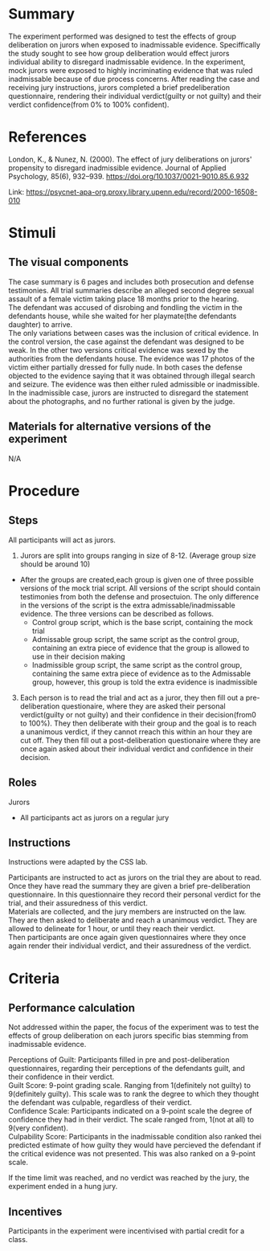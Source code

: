 # Summary
The experiment performed was designed to test the effects of group deliberation on jurors when exposed to inadmissable evidence. Speciffically the study sought to see how group deliberation would effect jurors individual ability to disregard inadmissable evidence.
In the experiment, mock jurors were exposed to highly incriminating evidence that was ruled inadmissable because of due process concerns.  After reading the case and receiving jury instructions, jurors completed a brief predeliberation questionnaire, rendering their individual verdict(guilty or not guilty) and their verdict confidence(from 0% to 100% confident).

# References
London, K., & Nunez, N. (2000). The effect of jury deliberations on jurors' propensity to disregard inadmissible evidence. Journal of Applied Psychology, 85(6), 932–939. https://doi.org/10.1037/0021-9010.85.6.932

Link: https://psycnet-apa-org.proxy.library.upenn.edu/record/2000-16508-010

# Stimuli
## The visual components
The case summary is 6 pages and includes both prosecution and defense testimonies.  All trial summaries describe an alleged second degree sexual assault of a female victim taking place 18 months prior to the hearing.  
The defendant was accused of disrobing and fondling the victim in the defendants house, while she waited for her playmate(the defendants daughter) to arrive.  
The only variations between cases was the inclusion of critical evidence.  In the control version, the case against the defendant was designed to be weak.  In the other two versions critical evidence was sexed by the authorities from the defendants house.  The evidence was 17 photos of the victim either partially dressed for fully nude.  In both cases the defense objected to the evidence saying that  it was obtained through illegal search and seizure.  The evidence was then either ruled admissible or inadmissible.  In the inadmissible case, jurors are instructed to disregard the statement about the photographs, and no further rational is given by the judge.

## Materials for alternative versions of the experiment 
N/A

# Procedure
## Steps
All participants will act as jurors.
1) Jurors are split into groups ranging in size of 8-12. (Average group size should be around 10)
  - After the groups are created,each group is given one of three possible versions of the mock trial script.  All versions of the script should contain testimonies from both the defense and prosectuion.  The only difference in the versions of the script is the extra admissable/inadmissable evidence. The three versions can be described as follows.
    - Control group script, which is the base script, containing the mock trial
    - Admissable group script, the same script as the control group, containing an extra piece of evidence that the group is allowed to use in their decision making
    - Inadmissible group script, the same script as the control group, containing the same extra piece of evidence as to the Admissable group, however, this group is told the extra evidence is inadmissible
3) Each person is to read the trial and act as a juror, they then fill out a pre-deliberation questionaire, where they are asked their personal verdict(guilty or not guilty) and their confidence in their decision(from0 to 100%).  They then deliberate with their group and the goal is to reach a unanimous verdict, if they cannot rreach this within an hour they are cut off.  They then fill out a post-deliberation questionaire where they are once again asked about their individual verdict and confidence in their decision.

## Roles 
Jurors
- All participants act as jurors on a regular jury

## Instructions
Instructions were adapted by the CSS lab.

Participants are instructed to act as jurors on the trial they are about to read.  Once they have read the summary they are given a brief pre-deliberation questionnaire.  In this questionnaire they record their personal verdict for the trial, and their assuredness of this verdict.  
Materials are collected, and the jury members are instructed on the law.  They are then asked to deliberate and reach a unanimous verdict.  They are allowed to delineate for 1 hour, or until they reach their verdict.  
Then participants are once again given questionnaires where they once again render their individual verdict, and their assuredness of the verdict.

# Criteria
## Performance calculation
Not addressed within the paper, the focus of the experiment was to test the effects of group deliberation on each jurors specific bias stemming from inadmissable evidence.

Perceptions of Guilt: Participants filled in pre and post-deliberation questionnaires, regarding their perceptions of the defendants guilt, and their confidence in their verdict.  
Guilt Score: 9-point grading scale.  Ranging from 1(definitely not guilty) to 9(definitely guilty).  This scale was to rank the degree to which they thought the defendant was culpable, regardless of their verdict.  
Confidence Scale: Participants indicated on a 9-point scale the degree of confidence they had in their verdict.  The scale ranged from, 1(not at all) to 9(very confident).  
Culpability Score: Participants in the inadmissable condition also ranked thei predicted estimate of how guilty they would have percieved the defendant if the critical evidence was not presented.  This was also ranked on a 9-point scale.

If the time limit was reached, and no verdict was reached by the jury, the experiment ended in a hung jury.

## Incentives
Participants in the experiment were incentivised with partial credit for a class.
